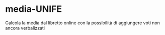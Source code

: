 # media-UNIFE
Calcola la media dal libretto online con la possibilità di aggiungere voti non ancora verbalizzati
